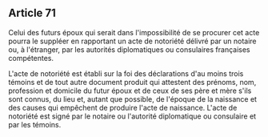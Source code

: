 Article 71
----
Celui des futurs époux qui serait dans l'impossibilité de se procurer cet acte
pourra le suppléer en rapportant un acte de notoriété délivré par un notaire ou,
à l'étranger, par les autorités diplomatiques ou consulaires françaises
compétentes.

L'acte de notoriété est établi sur la foi des déclarations d'au moins trois
témoins et de tout autre document produit qui attestent des prénoms, nom,
profession et domicile du futur époux et de ceux de ses père et mère s'ils sont
connus, du lieu et, autant que possible, de l'époque de la naissance et des
causes qui empêchent de produire l'acte de naissance. L'acte de notoriété est
signé par le notaire ou l'autorité diplomatique ou consulaire et par les
témoins.

